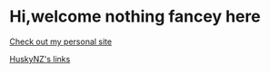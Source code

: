 # Hi,welcome nothing fancey here

[Check out my personal site](https://hnz.li/415)

[HuskyNZ's links](https://hnz.li/ymh)
